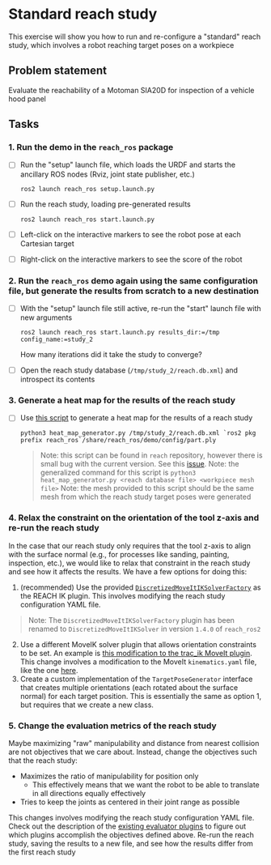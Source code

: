 # Standard reach study
This exercise will show you how to run and re-configure a "standard" reach study, which involves a robot reaching target poses on a workpiece

## Problem statement
Evaluate the reachability of a Motoman SIA20D for inspection of a vehicle hood panel

## Tasks
### 1. Run the demo in the `reach_ros` package
- [ ] Run the "setup" launch file, which loads the URDF and starts the ancillary ROS nodes (Rviz, joint state publisher, etc.)
    ```commandline
    ros2 launch reach_ros setup.launch.py
    ```
    
- [ ] Run the reach study, loading pre-generated results 
    ```commandline
    ros2 launch reach_ros start.launch.py
    ```
    
- [ ] Left-click on the interactive markers to see the robot pose at each Cartesian target

- [ ] Right-click on the interactive markers to see the score of the robot

### 2. Run the `reach_ros` demo again using the same configuration file, but generate the results from scratch to a new destination
- [ ] With the "setup" launch file still active, re-run the "start" launch file with new arguments
    ```commandline
    ros2 launch reach_ros start.launch.py results_dir:=/tmp config_name:=study_2
    ```
    How many iterations did it take the study to converge?
    
- [ ] Open the reach study database (`/tmp/study_2/reach.db.xml`) and introspect its contents

### 3. Generate a heat map for the results of the reach study
- [ ] Use [this script](heat_map_generator.py) to generate a heat map for the results of a reach study
    ```commandline
    python3 heat_map_generator.py /tmp/study_2/reach.db.xml `ros2 pkg prefix reach_ros`/share/reach_ros/demo/config/part.ply
    ```
  > Note: this script can be found in `reach` repository, however there is small bug with the current version. See this [issue](https://github.com/ros-industrial/reach/issues/67).
  > Note: the generalized command for this script is `python3 heat_map_generator.py <reach database file> <workpiece mesh file>`
  > Note: the mesh provided to this script should be the same mesh from which the reach study target poses were generated

### 4. Relax the constraint on the orientation of the tool z-axis and re-run the reach study
In the case that our reach study only requires that the tool z-axis to align with the surface normal (e.g., for processes like sanding, painting, inspection, etc.),
we would like to relax that constraint in the reach study and see how it affects the results.
We have a few options for doing this:

1. (recommended) Use the provided [`DiscretizedMoveItIKSolverFactory`](https://github.com/ros-industrial/reach_ros2/tree/1.4.0#discretized-moveit-ik-solver) as the REACH IK plugin.
This involves modifying the reach study configuration YAML file.
> Note: The `DiscretizedMoveItIKSolverFactory` plugin has been renamed to `DiscretizedMoveItIKSolver` in version `1.4.0` of `reach_ros2`
2. Use a different MoveIK solver plugin that allows orientation constraints to be set.
An example is [this modification to the trac_ik MoveIt plugin](https://github.com/marip8/trac_ik).
This change involves a modification to the MoveIt `kinematics.yaml` file, like the one [here](https://github.com/ros-industrial/reach_ros2/blob/1.4.0/demo/model/kinematics.yaml).
3. Create a custom implementation of the `TargetPoseGenerator` interface that creates multiple orientations (each rotated about the surface normal) for each target position.
This is essentially the same as option 1, but requires that we create a new class.

### 5. Change the evaluation metrics of the reach study
Maybe maximizing "raw" manipulability and distance from nearest collision are not objectives that we care about.
Instead, change the objectives such that the reach study:
- Maximizes the ratio of manipulability for position only
  - This effectively means that we want the robot to be able to translate in all directions equally effectively
- Tries to keep the joints as centered in their joint range as possible

This changes involves modifying the reach study configuration YAML file.
Check out the description of the [existing evaluator plugins](https://github.com/ros-industrial/reach_ros2/blob/1.4.0/README.md#evaluation-plugins) to figure out which plugins accomplish the objectives defined above.
Re-run the reach study, saving the results to a new file, and see how the results differ from the first reach study





